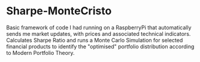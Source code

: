 # Sharpe-MonteCristo
Basic framework of code I had running on a RaspberryPi that automatically sends me market updates, with prices and associated technical indicators. Calculates Sharpe Ratio and runs a Monte Carlo Simulation for selected financial products to identify the "optimised" portfolio distribution according to Modern Portfolio Theory.

